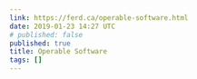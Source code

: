 ```yaml
---
link: https://ferd.ca/operable-software.html
date: 2019-01-23 14:27 UTC
# published: false
published: true
title: Operable Software
tags: []
---
```



